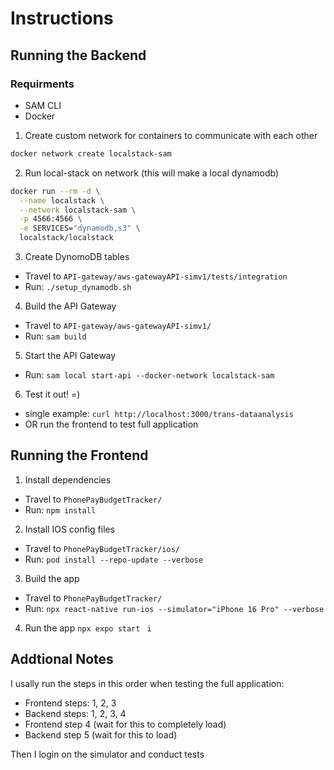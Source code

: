 # Instructions

## Running the Backend

### Requirments
- SAM CLI 
- Docker

1. Create custom network for containers to communicate with each other
```bash
docker network create localstack-sam
```

2. Run local-stack on network (this will make a local dynamodb)
```bash
docker run --rm -d \
  --name localstack \
  --network localstack-sam \
  -p 4566:4566 \
  -e SERVICES="dynamodb,s3" \
  localstack/localstack
 ```

3. Create DynomoDB tables 
- Travel to `API-gateway/aws-gatewayAPI-simv1/tests/integration`
- Run: `./setup_dynamodb.sh `

4. Build the API Gateway
- Travel to `API-gateway/aws-gatewayAPI-simv1/`
- Run: `sam build`

5. Start the API Gateway
- Run: `sam local start-api --docker-network localstack-sam`

6. Test it out! =)
- single example: `curl http://localhost:3000/trans-dataanalysis`
- OR run the frontend to test full application


## Running the Frontend
1. Install dependencies 
- Travel to `PhonePayBudgetTracker/`
- Run: `npm install`

2. Install IOS config files
- Travel to `PhonePayBudgetTracker/ios/`
- Run: `pod install --repo-update --verbose`

3. Build the app
- Travel to `PhonePayBudgetTracker/`
- Run: `npx react-native run-ios --simulator="iPhone 16 Pro" --verbose`

4. Run the app
`npx expo start `
`i`

## Addtional Notes
I usally run the steps in this order when testing the full application:

- Frontend steps: 1, 2, 3
- Backend steps: 1, 2, 3, 4
- Frontend step 4 (wait for this to completely load)
- Backend step 5 (wait for this to load)

Then I login on the simulator and conduct tests 